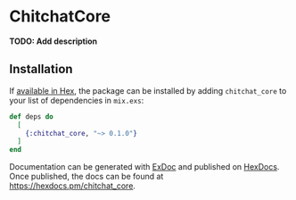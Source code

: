 # ChitchatCore

**TODO: Add description**

## Installation

If [available in Hex](https://hex.pm/docs/publish), the package can be installed
by adding `chitchat_core` to your list of dependencies in `mix.exs`:

```elixir
def deps do
  [
    {:chitchat_core, "~> 0.1.0"}
  ]
end
```

Documentation can be generated with [ExDoc](https://github.com/elixir-lang/ex_doc)
and published on [HexDocs](https://hexdocs.pm). Once published, the docs can
be found at <https://hexdocs.pm/chitchat_core>.

